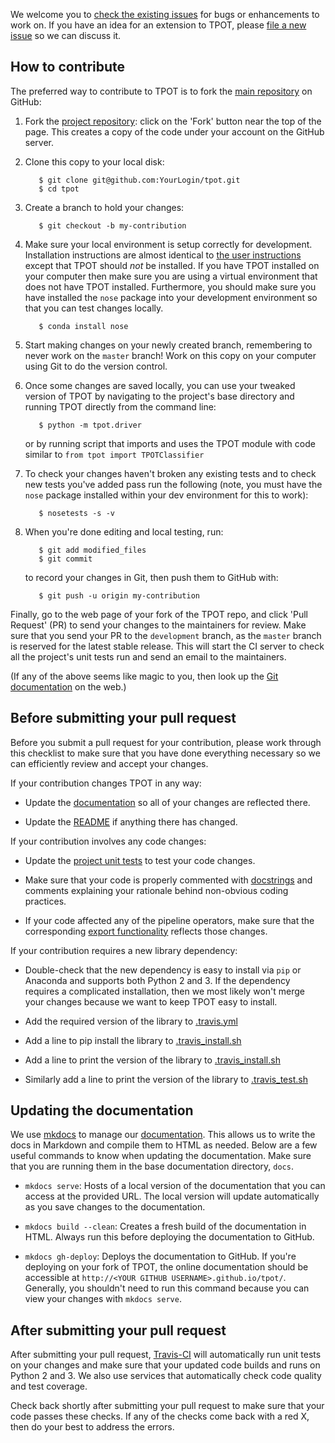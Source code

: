 We welcome you to [check the existing issues](https://github.com/rhiever/tpot/issues/) for bugs or enhancements to work on. If you have an idea for an extension to TPOT, please [file a new issue](https://github.com/rhiever/tpot/issues/new) so we can discuss it.

## How to contribute

The preferred way to contribute to TPOT is to fork the 
[main repository](https://github.com/rhiever/tpot/) on
GitHub:

1. Fork the [project repository](https://github.com/rhiever/tpot):
   click on the 'Fork' button near the top of the page. This creates
   a copy of the code under your account on the GitHub server.

2. Clone this copy to your local disk:

          $ git clone git@github.com:YourLogin/tpot.git
          $ cd tpot

3. Create a branch to hold your changes:

          $ git checkout -b my-contribution

4. Make sure your local environment is setup correctly for development. Installation instructions are almost identical to [the user instructions](installing.md) except that TPOT should *not* be installed. If you have TPOT installed on your computer then make sure you are using a virtual environment that does not have TPOT installed. Furthermore, you should make sure you have installed the `nose` package into your development environment so that you can test changes locally.

          $ conda install nose

5. Start making changes on your newly created branch, remembering to never work on the ``master`` branch! Work on this copy on your computer using Git to do the version control.

6. Once some changes are saved locally, you can use your tweaked version of TPOT by navigating to the project's base directory and running TPOT directly from the command line:

          $ python -m tpot.driver

    or by running script that imports and uses the TPOT module with code similar to `from tpot import TPOTClassifier`

7. To check your changes haven't broken any existing tests and to check new tests you've added pass run the following (note, you must have the `nose` package installed within your dev environment for this to work):

          $ nosetests -s -v

8. When you're done editing and local testing, run:

          $ git add modified_files
          $ git commit

   to record your changes in Git, then push them to GitHub with:

          $ git push -u origin my-contribution

Finally, go to the web page of your fork of the TPOT repo, and click 'Pull Request' (PR) to send your changes to the maintainers for review. Make sure that you send your PR to the `development` branch, as the `master` branch is reserved for the latest stable release. This will start the CI server to check all the project's unit tests run and send an email to the maintainers.

(If any of the above seems like magic to you, then look up the 
[Git documentation](http://git-scm.com/documentation) on the web.)

## Before submitting your pull request

Before you submit a pull request for your contribution, please work through this checklist to make sure that you have done everything necessary so we can efficiently review and accept your changes.

If your contribution changes TPOT in any way:

* Update the [documentation](https://github.com/rhiever/tpot/tree/master/docs/sources) so all of your changes are reflected there.

* Update the [README](https://github.com/rhiever/tpot/blob/master/README.md) if anything there has changed.

If your contribution involves any code changes:

* Update the [project unit tests](https://github.com/rhiever/tpot/blob/master/tests.py) to test your code changes.

* Make sure that your code is properly commented with [docstrings](https://www.python.org/dev/peps/pep-0257/) and comments explaining your rationale behind non-obvious coding practices.

* If your code affected any of the pipeline operators, make sure that the corresponding [export functionality](https://github.com/rhiever/tpot/blob/master/tpot/export_utils.py) reflects those changes.

If your contribution requires a new library dependency:

* Double-check that the new dependency is easy to install via `pip` or Anaconda and supports both Python 2 and 3. If the dependency requires a complicated installation, then we most likely won't merge your changes because we want to keep TPOT easy to install.

* Add the required version of the library to [.travis.yml](https://github.com/rhiever/tpot/blob/master/.travis.yml#L7)

* Add a line to pip install the library to [.travis_install.sh](https://github.com/rhiever/tpot/blob/master/ci/.travis_install.sh#L46)

* Add a line to print the version of the library to [.travis_install.sh](https://github.com/rhiever/tpot/blob/master/ci/.travis_install.sh#L61)

* Similarly add a line to print the version of the library to [.travis_test.sh](https://github.com/rhiever/tpot/blob/master/ci/.travis_test.sh#L13)

## Updating the documentation

We use [mkdocs](http://www.mkdocs.org/) to manage our [documentation](http://rhiever.github.io/tpot/). This allows us to write the docs in Markdown and compile them to HTML as needed. Below are a few useful commands to know when updating the documentation. Make sure that you are running them in the base documentation directory, `docs`.

* `mkdocs serve`: Hosts of a local version of the documentation that you can access at the provided URL. The local version will update automatically as you save changes to the documentation.

* `mkdocs build --clean`: Creates a fresh build of the documentation in HTML. Always run this before deploying the documentation to GitHub.

* `mkdocs gh-deploy`: Deploys the documentation to GitHub. If you're deploying on your fork of TPOT, the online documentation should be accessible at `http://<YOUR GITHUB USERNAME>.github.io/tpot/`. Generally, you shouldn't need to run this command because you can view your changes with `mkdocs serve`.

## After submitting your pull request

After submitting your pull request, [Travis-CI](https://travis-ci.com/) will automatically run unit tests on your changes and make sure that your updated code builds and runs on Python 2 and 3. We also use services that automatically check code quality and test coverage.

Check back shortly after submitting your pull request to make sure that your code passes these checks. If any of the checks come back with a red X, then do your best to address the errors.
